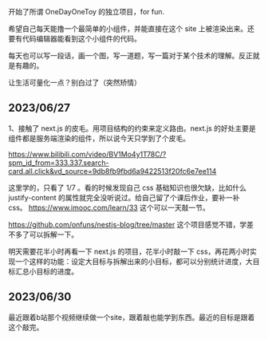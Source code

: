 开始了所谓 OneDayOneToy 的独立项目，for fun. 

希望自己每天能撸一个最简单的小组件，并能直接在这个 site 上被渲染出来。还要有代码编辑器能看到这个小组件的代码。

每天也可以写一段话，画一个图，写一道题，写一篇对于某个技术的理解。反正就是有趣的。

让生活可量化一点？别白过了（突然矫情）

## 2023/06/27
1、接触了 next.js 的皮毛。用项目结构的约束来定义路由。next.js 的好处主要是组件都是服务端渲染的组件，所以说今天只学到了个皮毛。

https://www.bilibili.com/video/BV1Mo4y1T78C/?spm_id_from=333.337.search-card.all.click&vd_source=9db8fb9fbd6a9422513f20fc6e7ee114

这里学的，只看了 1/7 。看的时候发现自己 css 基础知识也很欠缺，比如什么 justify-content 的属性就完全没听说过。给自己留了个课后作业，要补一补 css。
https://www.imooc.com/learn/33 这个可以一天敲一节。

https://github.com/onfuns/nestjs-blog/tree/master 这个项目感觉不错，学差不多了可以拆解一下。

明天需要花半小时再看一下 next.js 的项目，花半小时敲一下 css，再花两小时实现一个这样的功能：设定大目标与拆解出来的小目标，都可以分别统计进度，大目标汇总小目标的进度。

## 2023/06/30
最近跟着b站那个视频继续做一个site，跟着敲也能学到东西。最近的目标是跟着这个敲完。